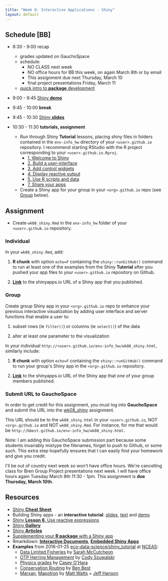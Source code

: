 ```yaml
---
title: "Week 8: Interactive Applications - Shiny"
layout: default
---
```


## Schedule [BB]

- 8:30 - 9:00 recap

  - grades updated on GauchoSpace
  - schedule:
    - NO CLASS next week
    - NO office hours for BB this week, on again March 8th or by email
    - This assignment due next Thursday, March 10
    - final project presentations Friday, March 11
  - [quick intro to **package** development](../wk07_package.html)
  
- 9:00 - 9:45 [Shiny **demo**](https://bdbest.shinyapps.io/shiny_demo)

- 9:45 - 10:00 **break**

- 9:45 - 10:30 [Shiny **slides**](./shiny_lec.pdf)
  
- 10:30 - 11:30 **tutorials, assignment**
  - Run through Shiny **Tutorial** lessons, placing shiny files in folders contained in the `env-info_hw` directory of your `<user>.github.io` repository. I recommend starting RStudio with the R project corresponding to your `<user>.github.io.Rproj`.
    - [1. Welcome to Shiny](http://shiny.rstudio.com/tutorial/lesson1/)
    - [2. Build a user-interface](http://shiny.rstudio.com/tutorial/lesson2/)
    - [3. Add control widgets](http://shiny.rstudio.com/tutorial/lesson3/)
    - [4. Display reactive output](http://shiny.rstudio.com/tutorial/lesson4/)
    - [5. Use R scripts and data](http://shiny.rstudio.com/tutorial/lesson5/)
    - [7. Share your apps](http://shiny.rstudio.com/tutorial/lesson7/)
  - Create a Shiny app for your group in your `<org>.github.io` repo (see [Group](#group) below).

## Assignment

- Create `wk08_shiny.Rmd` in the `env-info_hw` folder of your `<user>.github.io` repository. 

### Individual

In your `wk08_shiny.Rmd`, add:

1. **R chunk** with option `echo=F` containing the `shiny::runGitHub()` command to run at least one of the examples from the Shiny **Tutorial** after you pushed your app files to your `<user>.github.io` repository on Github.

1. [**Link**](http://rmarkdown.rstudio.com/authoring_basics.html#links) to the shinyapps.io URL of a Shiny app that you published.

### Group

Create group Shiny app in your `<org>.github.io` repo to enhance your previous interactive visualization by adding user interface and server functions that enable a user to:

1. subset rows (ie `filter()`) or columns (ie `select()`) of the data

1. alter at least one parameter to the visualization

In your individual `http://<user>.github.io/env-info_hw/wk08_shiny.html`, similarly include:

1. **R chunk** with option `echo=F` containing the `shiny::runGitHub()` command to run your group's Shiny app in the `<org>.github.io` repository.

1. [**Link**](http://rmarkdown.rstudio.com/authoring_basics.html#links) to the shinyapps.io URL of the Shiny app that one of your group members published.


### Submit URL to GauchoSpace

In order to get credit for this assignment, you must log into **GauchoSpace** and submit the URL into the [wk08_shiny](https://gauchospace.ucsb.edu/courses/mod/assign/view.php?id=532540) assignment.

This URL should be to the `wk08_shiny.html` in your `<user>.github.io`, NOT `<org>.github.io` and NOT `wk08_shiny.Rmd`. For instance, for me that would be `http://bbest.github.io/env-info_hw/wk08_shiny.html`.

Note: I am adding this GauchoSpace submission part because some students invariably mistype the filenames, forget to push to Github, or some such. This extra step hopefully ensures that I can easily find your homework and give you credit.

I'll be out of country next week so won't have office hours. We're cancelling class for Bren Group Project presentations next week. I will have office hours again Tuesday March 8th 11:30 - 1pm. This assignment is **due Thursday, March 10th**.

## Resources
- [Shiny **Cheat Sheet**](../refs/cheatsheets/shiny-cheatsheet.pdf)
- Building Shiny apps - an **interactive tutorial**: [slides](https://docs.google.com/presentation/d/1dXhqqsD7dPOOdcC5Y7RW--dEU7UfU52qlb0YD3kKeLw/edit#slide=id.gd565d6fc7_2_69),  [text](http://deanattali.com/blog/building-shiny-apps-tutorial/) and [demo](http://daattali.com/shiny/bcl)
- [Shiny **Lesson 6**. Use reactive expressions](http://shiny.rstudio.com/tutorial/lesson6/)
- [Shiny **Gallery**](http://shiny.rstudio.com/gallery/)
- [Shiny **Articles**](http://shiny.rstudio.com/articles/)
- [Supplementing your **R package** with a Shiny app](http://deanattali.com/2015/04/21/r-package-shiny-app/)
- Rmarkdown: [**Interactive Documents**](http://rmarkdown.rstudio.com/authoring_shiny.html), [**Embedded Shiny Apps**](http://rmarkdown.rstudio.com/authoring_embedded_shiny.html)
- **Examples** from 2016-01-25 [eco-data-science/shiny_tutorial](https://github.com/eco-data-science/shiny_tutorial) at [NCEAS](https://www.nceas.ucsb.edu/):
  - [Data Limited Fisheries](http://cosima.nceas.ucsb.edu/monitoring) by [Sarah McCutcheon](https://github.com/smccutcheon)
  - [OTP Herring Management](https://szuwalski.shinyapps.io/ForageFishMSE/) by [Cody Szuwalski](https://github.com/szuwalski)
  - [Physics grades](https://oharascience.shinyapps.io/shinyFCI/) by [Casey O'Hara](https://github.com/oharac)
  - [Conservation Routing](http://shiny.env.duke.edu/bbest/consmap/) by [Ben Best](https://github.com/bbest)
  - [Marxan](http://marxan.net/shinyapps.html), [Mapotron](http://marxan.net/rshiny/GIS/mapotron206/) by [Matt Watts](https://github.com/mattwatts) + [Jeff Hanson](https://github.com/paleo13)
